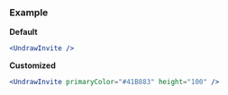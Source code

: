 ### Example

**Default**
```jsx
<UndrawInvite />
```

**Customized**
```jsx
<UndrawInvite primaryColor="#41B883" height="100" />
```

